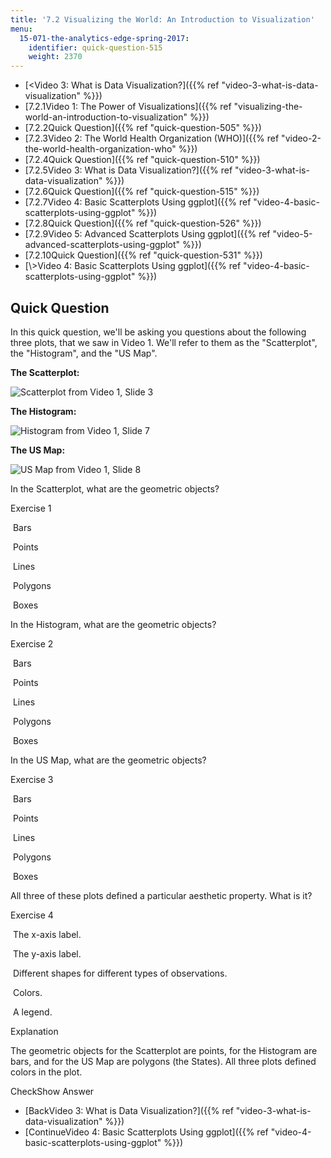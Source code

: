 ```yaml
---
title: '7.2 Visualizing the World: An Introduction to Visualization'
menu:
  15-071-the-analytics-edge-spring-2017:
    identifier: quick-question-515
    weight: 2370
---
```

*   [<Video 3: What is Data Visualization?]({{% ref "video-3-what-is-data-visualization" %}})
*   [7.2.1Video 1: The Power of Visualizations]({{% ref "visualizing-the-world-an-introduction-to-visualization" %}})
*   [7.2.2Quick Question]({{% ref "quick-question-505" %}})
*   [7.2.3Video 2: The World Health Organization (WHO)]({{% ref "video-2-the-world-health-organization-who" %}})
*   [7.2.4Quick Question]({{% ref "quick-question-510" %}})
*   [7.2.5Video 3: What is Data Visualization?]({{% ref "video-3-what-is-data-visualization" %}})
*   [7.2.6Quick Question]({{% ref "quick-question-515" %}})
*   [7.2.7Video 4: Basic Scatterplots Using ggplot]({{% ref "video-4-basic-scatterplots-using-ggplot" %}})
*   [7.2.8Quick Question]({{% ref "quick-question-526" %}})
*   [7.2.9Video 5: Advanced Scatterplots Using ggplot]({{% ref "video-5-advanced-scatterplots-using-ggplot" %}})
*   [7.2.10Quick Question]({{% ref "quick-question-531" %}})
*   [\\>Video 4: Basic Scatterplots Using ggplot]({{% ref "video-4-basic-scatterplots-using-ggplot" %}})

Quick Question
--------------

In this quick question, we'll be asking you questions about the following three plots, that we saw in Video 1. We'll refer to them as the "Scatterplot", the "Histogram", and the "US Map".

**The Scatterplot:**

![Scatterplot from Video 1, Slide 3](https://open-learning-course-data.s3.amazonaws.com/15-071-the-analytics-edge-spring-2017/2dfcddaf915538a51d3028359bbd2fcb_Scatterplot_Week7.jpg)

**The Histogram:**

![Histogram from Video 1, Slide 7](https://open-learning-course-data.s3.amazonaws.com/15-071-the-analytics-edge-spring-2017/2d2061176d857ff3a33d60d7c1fafd9c_Histogram_Week7.jpg)

**The US Map:**

![US Map from Video 1, Slide 8](https://open-learning-course-data.s3.amazonaws.com/15-071-the-analytics-edge-spring-2017/2e9e352fb3c5db802e8d74e83b053498_USmap_Week7.jpg)

In the Scatterplot, what are the geometric objects?

Exercise 1

&nbsp;Bars&nbsp;

&nbsp;Points&nbsp;

&nbsp;Lines&nbsp;

&nbsp;Polygons&nbsp;

&nbsp;Boxes&nbsp;

In the Histogram, what are the geometric objects?

Exercise 2

&nbsp;Bars&nbsp;

&nbsp;Points&nbsp;

&nbsp;Lines&nbsp;

&nbsp;Polygons&nbsp;

&nbsp;Boxes&nbsp;

In the US Map, what are the geometric objects?

Exercise 3

&nbsp;Bars&nbsp;

&nbsp;Points&nbsp;

&nbsp;Lines&nbsp;

&nbsp;Polygons&nbsp;

&nbsp;Boxes&nbsp;

All three of these plots defined a particular aesthetic property. What is it?

Exercise 4

&nbsp;The x-axis label.&nbsp;

&nbsp;The y-axis label.&nbsp;

&nbsp;Different shapes for different types of observations.&nbsp;

&nbsp;Colors.&nbsp;

&nbsp;A legend.&nbsp;

Explanation

The geometric objects for the Scatterplot are points, for the Histogram are bars, and for the US Map are polygons (the States). All three plots defined colors in the plot.

CheckShow Answer

*   [BackVideo 3: What is Data Visualization?]({{% ref "video-3-what-is-data-visualization" %}})
*   [ContinueVideo 4: Basic Scatterplots Using ggplot]({{% ref "video-4-basic-scatterplots-using-ggplot" %}})